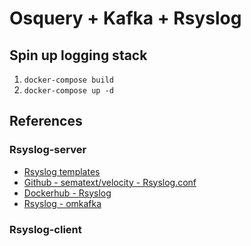 # Osquery + Kafka + Rsyslog

## Spin up logging stack
1. `docker-compose build`
1. `docker-compose up -d`

## References
### Rsyslog-server
* [Rsyslog templates](https://www.rsyslog.com/doc/v8-stable/configuration/templates.html#string)
* [Github - sematext/velocity - Rsyslog.conf](https://github.com/sematext/velocity/blob/master/rsyslog.conf.kafka)
* [Dockerhub - Rsyslog](https://hub.docker.com/r/jumanjiman/rsyslog/dockerfile)
* [Rsyslog - omkafka](https://www.rsyslog.com/doc/master/configuration/modules/omkafka.html)

### Rsyslog-client
